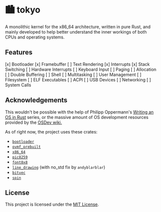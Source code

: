 # :cityscape: tokyo

A monolithic kernel for the x86_64 architecture, written in pure Rust,
and mainly developed to help better understand the inner workings of both CPUs and operating systems.

## Features

[x] Bootloader
[x] Framebuffer
[ ] Text Rendering
[x] Interrupts
[x] Stack Switching
[ ] Hardware Interrupts
[ ] Keyboard Input
[ ] Paging
[ ] Allocation
[ ] Double Buffering
[ ] Shell
[ ] Multitasking
[ ] User Management
[ ] Filesystem
[ ] ELF Executables
[ ] ACPI
[ ] USB Devices
[ ] Networking
[ ] System Calls

## Acknowledgements

This wouldn't be possible with the help of Philipp Oppermann's [Writing an OS in Rust](https://os.phil-opp.com/) series, or
the massive amount of OS development resources provided by the [OSDev wiki.](https://wiki.osdev.org/)

As of right now, the project uses these crates:

- [`bootloader`](https://github.com/rust-osdev/bootloader)
- [`ovmf_prebuilt`](https://github.com/rust-osdev/ovmf-prebuilt)
- [`x86_64`](https://github.com/rust-osdev/x86_64)
- [`pic8259`](https://github.com/rust-osdev/pic8259)
- [`font8x8`](https://gitlab.com/saibatizoku/font8x8-rs)
- [`line_drawing`](https://github.com/expenses/line_drawing) (with no_std fix by `andyblarblar`)
- [`bitvec`](https://github.com/ferrilab/bitvec)
- [`spin`](https://github.com/mvdnes/spin-rs)

## License

This project is licensed under the [MIT License](https://opensource.org/license/mit).